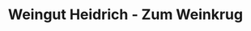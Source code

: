 ---
title: "Weingut Heidrich - Zum Weinkrug"
url: /bacharach/weingut-heidrich-zum-weinkrug/
shop: Wein
---